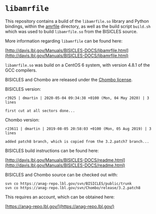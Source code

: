 # `libamrfile`

This repository contains a build of the `libamrfile.so` library and Python
bindings, within the [amrfile](amrfile/) directory, as well as the build
script `build.sh` which was used to build `libamrfile.so` from the BISICLES
source.

More information regarding `libamrfile` can be found here:

[http://davis.lbl.gov/Manuals/BISICLES-DOCS/libamrfile.html](http://davis.lbl.gov/Manuals/BISICLES-DOCS/libamrfile.html)

`libamrfile.so` was build on a CentOS 6 system, with version 4.8.1 of the GCC
compilers.

BISICLES and Chombo are released under the [Chombo license](LICENSE).

BISICLES version:

```
r3925 | dmartin | 2020-05-04 09:34:38 +0100 (Mon, 04 May 2020) | 3 lines

first cut at all sectors done...
```

Chombo version:

```
r23611 | dmartin | 2019-08-05 20:58:03 +0100 (Mon, 05 Aug 2019) | 3 lines

added patch8 branch, which is copied from the 3.2.patch7 branch...
```

BISICLES build instructions can be found here:

[http://davis.lbl.gov/Manuals/BISICLES-DOCS/readme.html](http://davis.lbl.gov/Manuals/BISICLES-DOCS/readme.html)

BISICLES and Chombo source can be checked out with:

```
svn co https://anag-repo.lbl.gov/svn/BISICLES/public/trunk
svn co https://anag-repo.lbl.gov/svn/Chombo/release/3.2.patch8
```

This requires an account, which can be obtained here:

[https://anag-repo.lbl.gov/](https://anag-repo.lbl.gov/)
